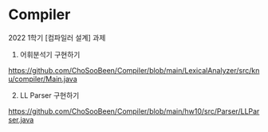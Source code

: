 # Compiler
2022 1학기 [컴파일러 설계] 과제

1. 어휘분석기 구현하기

https://github.com/ChoSooBeen/Compiler/blob/main/LexicalAnalyzer/src/knu/compiler/Main.java

2. LL Parser 구현하기

https://github.com/ChoSooBeen/Compiler/blob/main/hw10/src/Parser/LLParser.java
